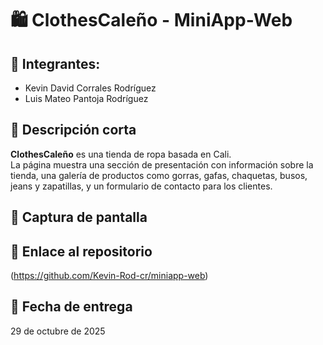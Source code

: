 # 🛍️ ClothesCaleño - MiniApp-Web

## 👥 Integrantes:
- Kevin David Corrales Rodríguez  
- Luis Mateo Pantoja Rodríguez

## 📝 Descripción corta
**ClothesCaleño** es una tienda de ropa basada en Cali.  
La página muestra una sección de presentación con información sobre la tienda, una galería de productos como gorras, gafas, chaquetas, busos, jeans y zapatillas, y un formulario de contacto para los clientes.

## 📸 Captura de pantalla


## 🔗 Enlace al repositorio
(https://github.com/Kevin-Rod-cr/miniapp-web)

## 📅 Fecha de entrega
29 de octubre de 2025
